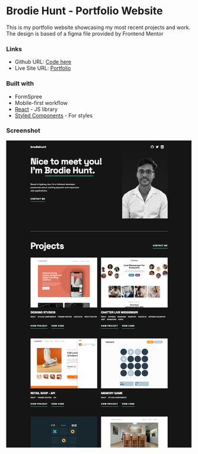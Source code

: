 # Brodie Hunt - Portfolio Website

This is my portfolio website showcasing my most recent projects and work.
The design is based of a figma file provided by Frontend Mentor

### Links

- Github URL: [Code here](https://github.com/brodiehunt/simple-portfolio)
- Live Site URL: [Portfolio](https://brodie-hunt-portfolio.netlify.app/)

### Built with

- FormSpree
- Mobile-first workflow
- [React](https://reactjs.org/) - JS library
- [Styled Components](https://styled-components.com/) - For styles

### Screenshot

![Portfolio](./docs/screenshot.png)
